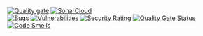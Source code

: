 [![Quality gate](https://sonarcloud.io/api/project_badges/quality_gate?project=hasanmd91_Shopping_Cart)](https://sonarcloud.io/summary/new_code?id=hasanmd91_Shopping_Cart)
[![SonarCloud](https://sonarcloud.io/images/project_badges/sonarcloud-orange.svg)](https://sonarcloud.io/summary/new_code?id=hasanmd91_Shopping_Cart)
 <br>
[![Bugs](https://sonarcloud.io/api/project_badges/measure?project=hasanmd91_Shopping_Cart&metric=bugs)](https://sonarcloud.io/summary/new_code?id=hasanmd91_Shopping_Cart)
[![Vulnerabilities](https://sonarcloud.io/api/project_badges/measure?project=hasanmd91_Shopping_Cart&metric=vulnerabilities)](https://sonarcloud.io/summary/new_code?id=hasanmd91_Shopping_Cart)
[![Security Rating](https://sonarcloud.io/api/project_badges/measure?project=hasanmd91_Shopping_Cart&metric=security_rating)](https://sonarcloud.io/summary/new_code?id=hasanmd91_Shopping_Cart)
[![Quality Gate Status](https://sonarcloud.io/api/project_badges/measure?project=hasanmd91_Shopping_Cart&metric=alert_status)](https://sonarcloud.io/summary/new_code?id=hasanmd91_Shopping_Cart)
[![Code Smells](https://sonarcloud.io/api/project_badges/measure?project=hasanmd91_Shopping_Cart&metric=code_smells)](https://sonarcloud.io/summary/new_code?id=hasanmd91_Shopping_Cart)
